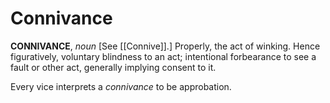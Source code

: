 # Connivance

**CONNIVANCE**, _noun_ \[See [[Connive]].\] Properly, the act of winking. Hence figuratively, voluntary blindness to an act; intentional forbearance to see a fault or other act, generally implying consent to it.

Every vice interprets a _connivance_ to be approbation.
